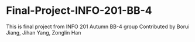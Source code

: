 # Final-Project-INFO-201-BB-4
This is final project from INFO 201 Autumn BB-4 group
Contributed by Borui Jiang, Jihan Yang, Zonglin Han

